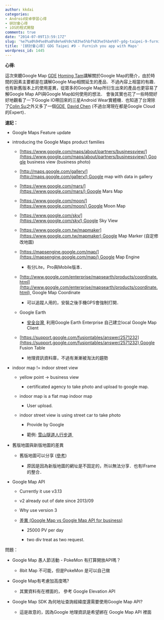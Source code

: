 ```yaml
---
author: kkdai
categories:
- Android安卓學習心得
- 研討會心得
- iOS的程式開發
comments: true
date: "2014-07-09T13:59:17Z"
slug: '%e7%a0%94%e8%a8%8e%e6%9c%83%e5%bf%83%e5%be%97-gdg-taipei-9-furnish-you-app-with-maps'
title: '[研討會心得] GDG Taipei #9 - Furnish you app with Maps'
wordpress_id: 1445
---
```





**心得:**




這次來聽Google Map [GDE](https://developers.google.com/experts/) [Homing Tam](https://plus.google.com/u/0/+HomingTam/posts)講解關於Google Map的簡介，由於時間的因素主要都是在講解Google Map相關延生的產品．不過內容上相當的有趣．也有新舊版本上的使用差異，從眾多的Google Map所衍生出來的產品也更容易了解Google Map API與Google Map如何使用的想法． 會後其實也花了一些時間好好地觀看了一下Google IO帶回來的三星Android Wear實體機．也知道了台灣除了[Colin Su](https://plus.google.com/106984014018383590693)之外又多了一個[GDE ](https://developers.google.com/experts/) [David Chen](https://plus.google.com/+LucemiaChen/posts) (不過台灣現在都是Google Cloud 的Expert)．



<!--more-->
  





**速記：**  







  * Google Maps Feature update


  * introducing the Google Maps product families



    * [https://www.google.com/maps/about/partners/businessview/](https://www.google.com/maps/about/partners/businessview/) Google business view (business photo)


    * [http://maps.google.com/gallery/](http://maps.google.com/gallery/) Google map with data in gallery


    * [https://www.google.com/mars/](https://www.google.com/mars/) Google Mars Map


    * [https://www.google.com/moon/](https://www.google.com/moon/) Google Moon Map


    * [https://www.google.com/sky/](https://www.google.com/sky/) Google Sky View


    * [https://www.google.com.tw/mapmaker](https://www.google.com.tw/mapmaker) Google Map Marker (自定修改地圖)


    * [https://mapsengine.google.com/map/](https://mapsengine.google.com/map/) Google Map Engine



      * 有分Lite，Pro與Mobile版本．



    * [http://www.google.com/enterprise/mapsearth/products/coordinate.html](http://www.google.com/enterprise/mapsearth/products/coordinate.html)  Google Map Coordinate 



      * 可以追蹤人用的，安裝之後手機GPS會強制打開．



    * Google Earth



      * [安全台灣 ](https://www.safetaiwan.tw/) 利用Google Earth Enterprise 自己建立local Google Map Client



    * [https://support.google.com/fusiontables/answer/2571232](https://support.google.com/fusiontables/answer/2571232) Google Fusion Table



      * 地理資訊資料庫，不過有漸漸被淘汰的趨勢




  * indoor map != indoor street view



    * yellow point -> business view



      * certificated agency to take photo and upload to google map.



    * indoor map is a flat map indoor map



      * User upload.



    * indoor street view is using street car to take photo



      * Provide by Google


      * 範例: [雪山隧道人行步道 ](http://goo.gl/maps/2aPSd)




  * 舊版地圖與新版地圖的差異



    * 舊版地圖可以分享 ([參考](http://goo.gl/maps/2aPSd)) 



      * 原因是因為新版地圖的網址是不固定的，所以無法分享．也有IFrame的整合．




  * Google Map API



    * Currently it use v3.13


    * v2 already out of date since 2013/09


    * Why use version 3


    * [差異 (Google Map vs Google Map API for business)](https://developers.google.com/maps/licensing?hl=zh-tw)



      * 25000 PV per day


      * two div treat as two request.






問題：






  * Google Map 愚人節活動 - PokeMon 有打算開放API嗎？



    * 8bit Map 不可能，但是PokeMon 是可以自己做



  * Google Map有考慮加高度嗎?



    * 其實資料有在裡面的， 參考 Google Elevation API



  * Google Map SDK 為何地址查詢經緯度還需要使用Google Map API?



    * 這是故意的，因為Google 地理資訊是希望綁在 Google Map API 裡面



